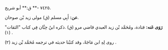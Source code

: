 ٧٤٢٥ -** ق:** أبو شريح.

**عن:** أَبِي مسلم (ق) مولى زيد بْن صوحان.

**رَوَى عَنه:** قتادة، ومُحَمَّد بْن زيد العبدي قاضي مرو (ق) .ذكره ابنُ حِبَّان فِي كتاب "الثقات" (١) .

روى لِهِ ابن مَاجَهْ، وقد كتبْنا حديثه في ترجمه مُحَمَّد بْن زيد (٢) .